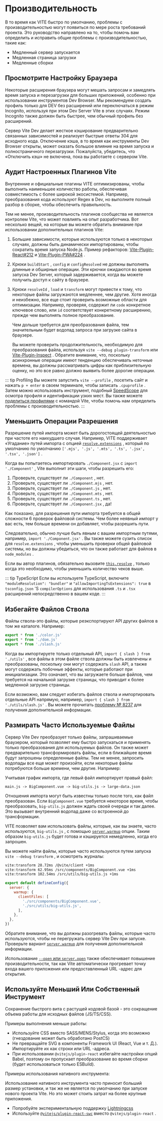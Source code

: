 # Производительность

В то время как VITE быстро по умолчанию, проблемы с производительностью могут появиться по мере роста требований проекта. Это руководство направлено на то, чтобы помочь вам определить и исправить общие проблемы с производительностью, такие как:

- Медленный сервер запускается
- Медленная страница загрузки
- Медленные сборки

## Просмотрите Настройку Браузера

Некоторые расширения браузера могут мешать запросам и замедлять время запуска и перезагрузки для больших приложений, особенно при использовании инструментов Dev Browser. Мы рекомендуем создать профиль только для DEV без расширений или переключаться в режим Incognito, используя при этом Dev Server Vite в этих случаях. Режим Incognito также должен быть быстрее, чем обычный профиль без расширений.

Сервер Vite Dev делает жесткое кэширование предварительно связанных зависимостей и реализует быстрые ответы 304 для исходного кода. Отключение кэша, в то время как инструменты Dev Browser открыты, может оказать большое влияние на время запуска и полностраничного перезагрузки. Пожалуйста, убедитесь, что «Отключить кэш» не включена, пока вы работаете с сервером Vite.

## Аудит Настроенных Плагинов Vite

Внутренние и официальные плагины VITE оптимизированы, чтобы выполнить наименьшее количество работы, обеспечивая совместимость с более широкой экосистемой. Например, преобразования кода используют Regex в Dev, но выполните полный разбор в сборке, чтобы обеспечить правильность.

Тем не менее, производительность плагинов сообщества не является контролем Vite, что может повлиять на опыт разработчика. Вот несколько вещей, на которые вы можете обратить внимание при использовании дополнительных плагинов Vite:

1. Большие зависимости, которые используются только в некоторых случаях, должны быть динамически импортированы, чтобы сократить время запуска Node.js. Пример рефакторов: [Vite-Plugin-React#212](https://github.com/vitejs/vite-plugin-react/pull/212) и [Vite-Plugin-PWA#224](https://github.com/vite-pwa/vite-plugin-pwa/pull/244) .

2. Крюки `buildStart` , `config` и `configResolved` не должны выполнять длинные и обширные операции. Эти крючки ожидаются во время запуска Dev Server, который задерживается, когда вы можете получить доступ к сайту в браузере.

3. Крюки `resolveId` , `load` и `transform` могут привести к тому, что некоторые файлы загружаются медленнее, чем другие. Хотя иногда и неизбежно, все еще стоит проверить возможные области для оптимизации. Например, проверяя, содержит ли `code` конкретное ключевое слово, или `id` соответствует конкретному расширению, прежде чем выполнять полное преобразование.

   Чем дольше требуется для преобразования файла, тем значительным будет водопад запроса при загрузке сайта в браузере.

   Вы можете проверить продолжительность, необходимую для преобразования файла, используя `vite --debug plugin-transform` или [Vite-Plugin-Inspect](https://github.com/antfu/vite-plugin-inspect) . Обратите внимание, что, поскольку асинхронные операции имеют тенденцию обеспечивать неточные времена, вы должны рассматривать цифры как приблизительную оценку, но это все равно должно выявить более дорогие операции.

::: tip Profiling
Вы можете запустить `vite --profile` , посетить сайт и нажать `p + enter` в своем терминале, чтобы записать `.cpuprofile` . Затем можно использовать инструмент, подобный [SpeedScope](https://www.speedscope.app) для осмотра профиля и идентификации узких мест. Вы также можете [поделиться профилями](https://chat.vite.dev) с командой Vite, чтобы помочь нам определить проблемы с производительностью.
:::

## Уменьшить Операции Разрешения

Разрешение путей импорта может быть дорогостоящей деятельностью при частоте его наихудшего случая. Например, VITE поддерживает «Угадание» путей импорта с опцией [`resolve.extensions`](/en/config/shared-options.md#resolve-extensions) , который по умолчанию по умолчанию `['.mjs', '.js', '.mts', '.ts', '.jsx', '.tsx', '.json']` .

Когда вы попытаетесь импортировать `./Component.jsx` с `import './Component'` , Vite выполнит эти шаги, чтобы разрешить его:

1. Проверьте, существует ли `./Component` , нет.
2. Проверьте, существует ли `./Component.mjs` , нет.
3. Проверьте, существует ли `./Component.js` , нет.
4. Проверьте, существует ли `./Component.mts` , нет.
5. Проверьте, существует ли `./Component.ts` , нет.
6. Проверьте, существует ли `./Component.jsx` , да!

Как показано, для разрешения пути импорта требуется в общей сложности 6 проверок файловой системы. Чем более неявный импорт у вас есть, тем больше времени он добавляет, чтобы разрешить пути.

Следовательно, обычно лучше быть явным с вашим импортным путями, например, `import './Component.jsx'` . Вы также можете сузить список для `resolve.extensions` , чтобы уменьшить проверки общей файловой системы, но вы должны убедиться, что он также работает для файлов в `node_modules` .

Если вы автор плагинов, обязательно вызовите [`this.resolve`](https://rollupjs.org/plugin-development/#this-resolve) , только когда это необходимо, чтобы уменьшить количество чеков выше.

::: tip TypeScript
Если вы используете TypeScript, включите `"moduleResolution": "bundler"` и `"allowImportingTsExtensions": true` в `tsconfig.json` 'S `compilerOptions` для использования `.ts` и `.tsx` расширений непосредственно в вашем коде.
:::

## Избегайте Файлов Ствола

Файлы ствола-это файлы, которые реэкспортируют API других файлов в том же каталоге. Например:

```js [src/utils/index.js]
export * from './color.js'
export * from './dom.js'
export * from './slash.js'
```

Когда вы импортируете только отдельный API, `import { slash } from './utils'` , все файлы в этом файле ствола должны быть извлечены и преобразованы, поскольку они могут содержать `slash` API, а также могут содержать побочные эффекты, которые работают при инициализации. Это означает, что вы загружаете больше файлов, чем требуется на начальной загрузке страницы, что приводит к более медленной загрузке страницы.

Если возможно, вам следует избегать файлов ствола и импортировать отдельные API напрямую, например, `import { slash } from './utils/slash.js'` . Вы можете прочитать [проблему № 8237](https://github.com/vitejs/vite/issues/8237) для получения дополнительной информации.

## Размирать Часто Используемые Файлы

Сервер Vite Dev преобразует только файлы, запрашиваемые браузером, который позволяет ему быстро запускаться и применять только преобразования для используемых файлов. Он также может предварительно трансформировать файлы, если в ближайшее время будут запрошены определенные файлы. Тем не менее, запросить водопады все еще может произойти, если некоторые файлы потребуются больше времени, чем другие. Например:

Учитывая график импорта, где левый файл импортирует правый файл:

```
main.js -> BigComponent.vue -> big-utils.js -> large-data.json
```

Отношения импорта могут быть известны только после того, как файл преобразован. Если `BigComponent.vue` требуется некоторое время, чтобы преобразовать, `big-utils.js` должен ждать своей очереди и так далее. Это вызывает внутренний водопад даже со встроенной до трансформации.

VITE позволяет вам использовать файлы, которые, как вы знаете, часто используются, `big-utils.js` , с помощью [`server.warmup`](/en/config/server-options.md#server-warmup) опции. Таким образом `big-utils.js` будет готова и кэшируется немедленно, когда его запрошен.

Вы можете найти файлы, которые часто используются путем запуска `vite --debug transform` , и осмотреть журналы:

```bash
vite:transform 28.72ms /@vite/client +1ms
vite:transform 62.95ms /src/components/BigComponent.vue +1ms
vite:transform 102.54ms /src/utils/big-utils.js +1ms
```

```js [vite.config.js]
export default defineConfig({
  server: {
    warmup: {
      clientFiles: [
        './src/components/BigComponent.vue',
        './src/utils/big-utils.js',
      ],
    },
  },
})
```

Обратите внимание, что вы должны разогревать файлы, которые часто используются, чтобы не перегружать сервер Vite Dev при запуске. Проверьте вариант [`server.warmup`](/en/config/server-options.md#server-warmup) для получения дополнительной информации.

Использование [`--open` или `server.open`](/en/config/server-options.html#server-open) также обеспечивает повышение производительности, так как Vite автоматически прогревает точку входа вашего приложения или предоставленный URL -адрес для открытия.

## Используйте Меньший Или Собственный Инструмент

Сохранение быстрого вита с растущей кодовой базой - это сокращение объема работы для исходных файлов (JS/TS/CSS).

Примеры выполнения меньше работы:

- Используйте CSS вместо SASS/MENS/Stylus, когда это возможно (гнездование может быть обработано PostCS)
- Не превращайте SVG в компоненты Framework UI (React, Vue и т. Д.). Импортируйте их как строки или URL -адреса.
- При использовании `@vitejs/plugin-react` избегайте настройки опций Babel, поэтому он пропускает преобразование во время сборки (будет использоваться только ESBuild).

Примеры использования нативного инструмента:

Использование нативного инструмента часто приносит больший размер установки, и так же не является по умолчанию при запуске нового проекта Vite. Но это может стоить затрат на более крупные приложения.

- Попробуйте экспериментальную поддержку [Lightningcss](https://github.com/vitejs/vite/discussions/13835)
- Используйте [`@vitejs/plugin-react-swc`](https://github.com/vitejs/vite-plugin-react-swc) вместо `@vitejs/plugin-react` .
